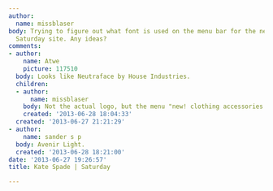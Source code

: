 ```yaml
---
author:
  name: missblaser
body: Trying to figure out what font is used on the menu bar for the new Kate Spade
  Saturday site. Any ideas?
comments:
- author:
    name: Atwe
    picture: 117510
  body: Looks like Neutraface by House Industries.
  children:
  - author:
      name: missblaser
    body: Not the actual logo, but the menu "new! clothing accessories..."
    created: '2013-06-28 18:04:33'
  created: '2013-06-27 21:21:29'
- author:
    name: sander s p
  body: Avenir Light.
  created: '2013-06-28 18:21:00'
date: '2013-06-27 19:26:57'
title: Kate Spade | Saturday

---
```

